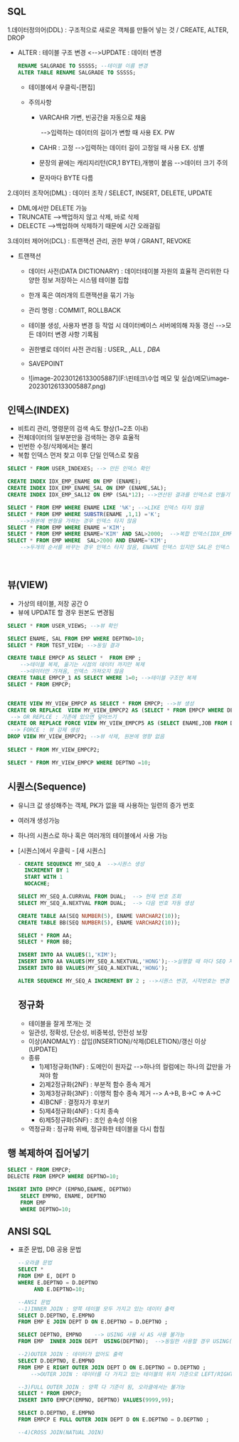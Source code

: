 ## SQL

1.데이터정의어(DDL) : 구조적으로 새로운 객체를 만들어 넣는 것 / CREATE, ALTER, DROP

- ALTER : 테이블 구조 변경  <-->UPDATE : 데이터 변경

  ```SQL
  RENAME SALGRADE TO SSSSS; --테이블 이름 변경
  ALTER TABLE RENAME SALGRADE TO SSSSS;
  ```

  - 테이블에서 우클릭-[편집]

  - 주의사항

    - VARCAHR 가변, 빈공간을 자동으로 채움 

      ​			-->입력하는 데이터의 길이가 변할 때 사용 EX. PW

    - CAHR     : 고정   -->입력하는 데이터 길이 고정일 때 사용 EX. 성별

    - 문장의 끝에는 캐리지리턴(CR,1 BYTE),개행이 붙음 -->데이터 크기 주의

    - 문자마다 BYTE 다름

2.데이터 조작어(DML) : 데이터 조작 / SELECT, INSERT, DELETE, UPDATE

- DML에서만 DELETE 가능
- TRUNCATE  -->백업하지 않고 삭제, 바로 삭제
- DELECTE -->백업하며 삭제하기 때문에 시간 오래걸림

3.데이터 제어어(DCL) :  트랜잭션 관리, 권한 부여 / GRANT, REVOKE

- 트랜잭션 

  - 데이터 사전(DATA DICTIONARY) : 데이터테이블 자원의 효율적 관리위한 다양한 정보 저장하는 시스템 테이블 집합
  - 한개 혹은 여러개의 트랜잭션을 묶기 가능
  - 관리 명령 : COMMIT, ROLLBACK	

  - 테이블 생성, 사용자 변경 등 작업 시 데이터베이스 서버에의해 자동 갱신 -->모든 데이터 변경 사항 기록됨
  - 권한별로 데이터 사전 관리됨 : USER_ ,ALL _, DBA_
  - SAVEPOINT
  - ![image-20230126133005887](F:\핀테크\수업 메모 및 실습\메모\image-20230126133005887.png)

## 인덱스(INDEX)

- 비트리 관리, 명령문의 검색 속도 향상(1~2초 이내)
- 전체데이터의 일부분만을 검색하는 경우 효율적
- 빈번한 수정/삭제에서는 불리
- 복합 인덱스 먼저 찾고 이후 단일 인덱스로 찾음 

```sql
SELECT * FROM USER_INDEXES; --> 만든 인덱스 확인

CREATE INDEX IDX_EMP_ENAME ON EMP (ENAME);
CREATE INDEX IDX_EMP_ENAME_SAL ON EMP (ENAME,SAL); 
CREATE INDEX IDX_EMP_SAL12 ON EMP (SAL*12); -->연산된 결과를 인덱스로 만들기 가능

SELECT * FROM EMP WHERE ENAME LIKE '%K'; -->LIKE 인덱스 타지 않음
SELECT * FROM EMP WHERE SUBSTR(ENAME ,1,1) ='K'; 
	-->원본에 변형을 가하는 경우 인덱스 타지 않음
SELECT * FROM EMP WHERE ENAME ='KIM';
SELECT * FROM EMP WHERE ENAME='KIM' AND SAL>2000;  -->복합 인덱스(IDX_EMP_ENAME_SAL)
SELECT * FROM EMP WHERE  SAL>2000 AND ENAME='KIM'; 
    -->두개의 순서를 바꾸는 경우 인덱스 타지 않음, ENAME 인덱스 있지만 SAL은 인덱스 없음(순서 중요)
```


​    

## 뷰(VIEW)

- 가상의 테이블, 저장 공간 0
- 뷰에 UPDATE 할 경우 원본도 변경됨 

```sql
SELECT * FROM USER_VIEWS; -->뷰 확인

SELECT ENAME, SAL FROM EMP WHERE DEPTNO=10;
SELECT * FROM TEST_VIEW; -->동일 결과

CREATE TABLE EMPCP AS SELECT *  FROM EMP ; 
    -->테이블 복제, 옮기는 시점의 데이터 까지만 복제
    -->데이터만 가져옴, 인덱스 가져오지 않음
CREATE TABLE EMPCP_1 AS SELECT WHERE 1=0; -->테이블 구조만 복제
SELECT * FROM EMPCP;


CREATE VIEW MY_VIEW_EMPCP AS SELECT * FROM EMPCP; -->뷰 생성
CREATE OR REPLACE  VIEW MY_VIEW_EMPCP2 AS (SELECT * FROM EMPCP WHERE DEPTNO=20);
 --> OR REPLCE : 기존에 있으면 덮어쓰기
CREATE OR REPLACE FORCE VIEW MY_VIEW_EMPCP5 AS (SELECT ENAME,JOB FROM DDDD );
 --> FORCE : 뷰 강제 생성
DROP VIEW MY_VIEW_EMPCP2; -->뷰 삭제, 원본에 영향 없음
 
SELECT * FROM MY_VIEW_EMPCP2;

SELECT * FROM MY_VIEW_EMPCP WHERE DEPTNO =10;
```



## 시퀀스(Sequence)

- 유니크 값 생성해주는 객체, PK가 없을 때 사용하는 일련의 증가 번호

- 여러개 생성가능

- 하나의 시퀀스로 하나 혹은 여러개의 테이블에서 사용 가능

- [시퀀스]에서 우클릭 - [새 시퀀스]

  ```sql
  - CREATE SEQUENCE MY_SEQ_A  -->시퀀스 생성
    INCREMENT BY 1 
    START WITH 1 
    NOCACHE;
  
  SELECT MY_SEQ_A.CURRVAL FROM DUAL;  --> 현재 번호 조회
  SELECT MY_SEQ_A.NEXTVAL FROM DUAL;  --> 다음 번호 자동 생성
  
  CREATE TABLE AA(SEQ NUMBER(5), ENAME VARCHAR2(10));
  CREATE TABLE BB(SEQ NUMBER(5), ENAME VARCHAR2(10));
  
  SELECT * FROM AA;
  SELECT * FROM BB;
  
  INSERT INTO AA VALUES(1,'KIM');
  INSERT INTO AA VALUES(MY_SEQ_A.NEXTVAL,'HONG');-->실행할 때 마다 SEQ 자동으로 1씩 증가하여 데이터 입력됨
  INSERT INTO BB VALUES(MY_SEQ_A.NEXTVAL,'HONG');
  
  ALTER SEQUENCE MY_SEQ_A INCREMENT BY 2 ; -->시퀀스 변경, 시작번호는 변경 불가
  
  ```

  

  ## 정규화

  - 테이블을 잘게 쪼개는 것
  - 일관성, 정확성, 단순성, 비중복성, 안전성 보장
  - 이상(ANOMALY) : 삽입(INSERTION)/삭제(DELETION)/갱신 이상(UPDATE)
  - 종류
    - 1)제1정규화(1NF) :  도메인이 원자값 -->하나의 컬럼에는 하나의 값만을 가져야 함
    - 2)제2정규화(2NF) :  부분적 함수 종속 제거 
    - 3)제3정규화(3NF) :  이행적 함수 종속 제거 --> A->B, B->C => A->C
    - 4)BCNF          :  결정자가 후보키
    - 5)제4정규화(4NF) :  다치 종속
    - 6)제5정규화(5NF) :  조인 송속성 이용
  - 역정규화 : 정규화 위배, 정규화한 테이블을 다시 합침



## 행 복제하여 집어넣기

```sql
SELECT * FROM EMPCP;
DELECTE FROM EMPCP WHERE DEPTNO=10;

INSERT INTO EMPCP (EMPNO,ENAME, DEPTNO)
    SELECT EMPNO, ENAME, DEPTNO
    FROM EMP
    WHERE DEPTNO=10;
```



## ANSI  SQL

- 표준 문법, DB 공용 문법

  ```sql
  --오라클 문법
  SELECT *        
  FROM EMP E, DEPT D 
  WHERE E.DEPTNO = D.DEPTNO
       AND E.DEPTNO=10;
  
  --ANSI 문법
  --1)INNER JOIN : 양쪽 테이블 모두 가지고 있는 데이터 출력
  SELECT D.DEPTNO, E.EMPNO       
  FROM EMP E JOIN DEPT D ON E.DEPTNO = D.DEPTNO ;
  
  SELECT DEPTNO, EMPNO    --> USING 사용 시 AS 사용 불가능    
  FROM EMP  INNER JOIN DEPT  USING(DEPTNO);  -->동일한 사용할 경우 USING(칼럼명) 사용
  
  --2)OUTER JOIN : 데이터가 없어도 출력
  SELECT D.DEPTNO, E.EMPNO        
  FROM EMP E RIGHT OUTER JOIN DEPT D ON E.DEPTNO = D.DEPTNO ;
      -->OUTER JOIN : 데이터를 다 가지고 있는 테이블의 위치 기준으로 LEFT/RIGHT
  
  --3)FULL OUTER JOIN : 양쪽 다 기준이 됨, 오라클에서는 불가능
  SELECT * FROM EMPCP;
  INSERT INTO EMPCP(EMPNO, DEPTNO) VALUES(9999,99);
  
  SELECT D.DEPTNO, E.EMPNO       
  FROM EMPCP E FULL OUTER JOIN DEPT D ON E.DEPTNO = D.DEPTNO ;
  
  --4)CROSS JOIN(NATUAL JOIN)
  ```

  